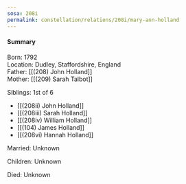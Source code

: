 ```yaml
---
sosa: 208i
permalink: constellation/relations/208i/mary-ann-holland
---
```


#### Summary

Born: 1792
<br>Location: Dudley, Staffordshire, England
<br>Father: [[(208) John Holland]]
<br>Mother: [[(209) Sarah Talbot]]

Siblings: 1st of 6

* [[(208ii) John Holland]]
* [[(208iii) Sarah Holland]]
* [[(208iv) William Holland]]
* [[(104) James Holland]]
* [[(208vi) Hannah Holland]]

Married: Unknown

Children: Unknown

Died: Unknown

<br>